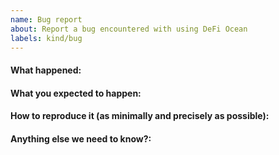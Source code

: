 ```yaml
---
name: Bug report
about: Report a bug encountered with using DeFi Ocean
labels: kind/bug
---
```


<!-- 
Please use this template while reporting a bug and provide as much info as possible.

If the matter is security related, please disclose it privately via security@defichain.com
-->

#### What happened:

#### What you expected to happen:

#### How to reproduce it (as minimally and precisely as possible):

#### Anything else we need to know?:
